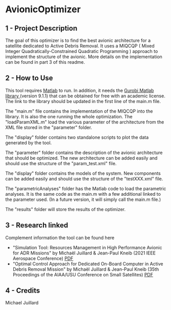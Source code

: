 # AvionicOptimizer

## 1 - Project Description
The goal of this optimizer is to find the best avionic architecture for a satellite dedicated to Active Debris Removal. It uses a MIQCQP ( Mixed Integer Quadratically-Constrained Quadratic Programming ) approach to implement the structure of the avionic. More details on the implementation can be found in part 3 of this readme.

## 2 - How to Use

This tool requires [Matlab](https://ch.mathworks.com/products/matlab.html) to run. In addition, it needs the [Gurobi Matlab library ](https://www.gurobi.com/)  (version 9.1.1) that can be obtained for free with an academic license. The link to the library should be updated in the first line of the main.m file.

The "main.m" file contains the implementation of the MIQCQP into the library. It is also the one running the whole optimization. The "loadParamXML.m" load the various parameter of the architecture from the XML file stored in the "parameter" folder.

The "display" folder contains two standalone scripts to plot the data generated by the tool. 

The "parameter" folder contains the description of the avionic architecture that should be optimized. The new architecture can be added easily and should use the structure of the "param_test.xml" file.

The "display" folder contains the models of the system. New components can be added easily and should use the structure of the "testXXX.xml" file.

The "parametricAnalyses" folder has the Matlab code to load the parametric analyses. It is the same code as the main.m with a few additional linked to the parameter used. (In a future version, it will simply call the main.m file.)

The "results" folder will store the results of the optimizer.

## 3 - Research linked
Complement information the tool can be found here
- "Simulation Tool: Resources Management in High Performance Avionic for ADR Missions" by Michaël Juillard & Jean-Paul Kneib (2021 IEEE Aerospace Conference) [PDF](https://www.researchgate.net/publication/352234234_Simulation_Tool_Resources_Management_in_High_Performance_Avionic_for_ADR_Missions)
- "Optimal Control Approach for Dedicated On-Board Computer in Active Debris Removal Mission" by Michaël Juillard & Jean-Paul Kneib (35th Proceedings of the AIAA/USU Conference on Small Satellites) [PDF](https://www.researchgate.net/publication/354784632_Optimal_Control_Approach_for_Dedicated_On-Board_Computer_in_Active_Debris_Removal_Mission)


## 4 - Credits
Michael Juillard
